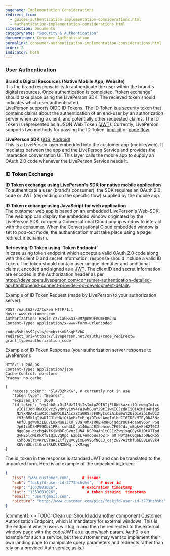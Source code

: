 ```yaml
---
pagename: Implementation Considerations
redirect_from:
  - guides-authentication-implementation-considerations.html
  - authentication-implementation-considerations.html
sitesection: Documents
categoryname: "Security & Authentication"
documentname: Consumer Authentication
permalink: consumer-authentication-implementation-considerations.html
order: 2
indicator: both
---
```


### User Authentication 

**Brand's Digital Resources (Native Mobile App, Website)**  
It is the brand responsability to authenticate the user within the brand's digital resources. Once authentication is completed, "token exchange" should take place using the LivePerson SDK. The recieved token should indicates which user authenticated.  
LivePerson supports OIDC ID Tokens. The ID Token is a security token that contains claims about the authentication of an end-user by an authorization server when using a client, and potentially other requested claims. The ID Token is represented as a JSON Web Token ([JWT](https://openid.net/specs/openid-connect-core-1_0.html)).
Currently, LivePerson supports two methods for passing the ID Token: [implicit](https://oauth.net/2/grant-types/implicit/) or [code flow](https://oauth.net/2/grant-types/authorization-code/).

**LivePerson SDK** ([iOS](https://developers.liveperson.com/mobile-app-messaging-sdk-for-ios-overview.html), [Android](https://developers.liveperson.com/mobile-app-messaging-sdk-for-android-overview.html))  
This is a LivePerson layer embedded into the customer app (mobile/web). It mediates between the app and the LivePerson Service and provides the interaction conversation UI. This layer calls the mobile app to supply an OAuth 2.0 code whenever the LivePerson Service needs it.

### ID Token Exchange

**ID Token exchange using LivePerson's SDK for native mobile application**  
To authenticate a user (brand's consumer), the SDK requires an OAuth 2.0 code or JWT (depending on the specific flow) supplied by the mobile app.

**ID Token exchange using JavaScript for web application**  
The customer web app is based on an embedded LivePerson's Web-SDK. The web app can display the embedded window originated by the LivePerson SDK, or open a Conversational Cloud popup window to interact with the consumer. When the Conversational Cloud embedded window is set to pop-out mode, the authentication must take place using a page redirect mechanism.

**Retrieving ID Token using 'Token Endpoint'**  
In case using token endpoint which accepts a valid OAuth 2.0 code along with the clientID and secret information, response should include a valid ID Token. The token should contain user unique identifier and additional claims, encoded and signed as a [JWT](https://tools.ietf.org/html/rfc7519). The clientID and secret information are encoded in
the Authorization header as per https://developers.liveperson.com/consumer-authentication-detailed-api.html#openid-connect-provider-op-development-details.

Example of ID Token Request (made by LivePerson to your authorization server):

```http
POST /oauth2/v3/token HTTP/1.1
Host: www.customer.com
Authorization: Basic czZCaGRSa3F0MzpnWDFmQmF0M2JW
Content-Type: application/x-www-form-urlencoded

code=3shshs92jsls/snxbxismNSsgHSVb&
redirect_uri=https://liveperson.net/oauth2/code_redirect&
grant_type=authorization_code
```

Example of ID Token Response (your authorization server response to LivePerson):

```http
HTTP/1.1 200 OK
Content-Type: application/json
Cache-Control: no-store
Pragma: no-cache

{
   "access_token": "SlAV32hkKG", # currently not in use
   "token_type": "Bearer",
   "expires_in": 3600,
   "id_token": "eyJhbGciOiJSUzI1NiIsImtpZCI6IjFlOWdkazcifQ.ewogImlzc
     yI6ICJodHRwOi8vc2VydmVyLmV4YW1wbGUuY29tIiwKICJzdWIiOiAiMjQ4Mjg5
     NzYxMDAxIiwKICJhdWQiOiAiczZCaGRSa3F0MyIsCiAibm9uY2UiOiAibi0wUzZ
     fV3pBMk1qIiwKICJleHAiOiAxMzExMjgxOTcwLAogImlhdCI6IDEzMTEyODA5Nz
     AKfQ.ggW8hZ1EuVLuxNuuIJKX_V8a_OMXzR0EHR9R6jgdqrOOF4daGU96Sr_P6q
     Jp6IcmD3HP99Obi1PRs-cwh3LO-p146waJ8IhehcwL7F09JdijmBqkvPeB2T9CJ
     NqeGpe-gccMg4vfKjkM8FcGvnzZUN4_KSP0aAp1tOJ1zZwgjxqGByKHiOtX7Tpd
     QyHE5lcMiKPXfEIQILVq0pc_E2DzL7emopWoaoZTF_m0_N0YzFC6g6EJbOEoRoS
     K5hoDalrcvRYLSrQAZZKflyuVCyixEoV9GfNQC3_osjzw2PAithfubEEBLuVVk4
     XUVrWOLrLl0nx7RkKU8NXNHq-rvKMzqg"
}
```

The id_token in the response is standard JWT and can be translated to the unpacked form. Here is an example of the unpacked id_token:

```json
{
   "iss": "www.customer.com",     # issuer
   "sub": "fdskjfd-user-id-3773hshshs",   # user id
   "exp": "1353801026",           # expiration timestamp
   "iat": "1353601026",             # token issuing  timestamp
   "email": "user@gmail.com",
   "picture": "http://www.customer.com/pics/fdskjfd-user-id-3773hshshs"
}
```

[comment]: <> TODO: Clean up: Should add another component Customer Authorization Endpoint, which is mandatory for external windows. This is the endpoint where users will log in and then be redirected to the external window page with the code/JWT as a query/hash param. Auth0 is an example for such a service, but the customer may want to implement their own landing page to manipulate query parameters and redirects rather than rely on a provided Auth service as is.)
